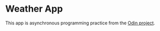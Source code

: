 # Weather App

This app is asynchronous programming practice from the [Odin project](https://www.theodinproject.com/lessons/node-path-javascript-weather-app).
